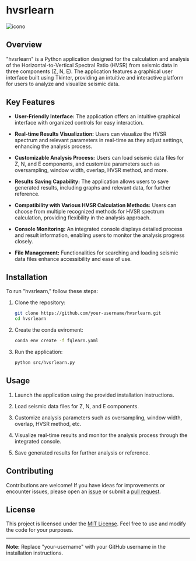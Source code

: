 # hvsrlearn
![icono](https://github.com/JoseMariaGarciaMarquez/hvsrlearn/assets/30852961/4e47c871-a680-43f7-88ba-3e3525a29638)


## Overview

"hvsrlearn" is a Python application designed for the calculation and analysis of the Horizontal-to-Vertical Spectral Ratio (HVSR) from seismic data in three components (Z, N, E). The application features a graphical user interface built using Tkinter, providing an intuitive and interactive platform for users to analyze and visualize seismic data.

## Key Features

- **User-Friendly Interface:** The application offers an intuitive graphical interface with organized controls for easy interaction.

- **Real-time Results Visualization:** Users can visualize the HVSR spectrum and relevant parameters in real-time as they adjust settings, enhancing the analysis process.

- **Customizable Analysis Process:** Users can load seismic data files for Z, N, and E components, and customize parameters such as oversampling, window width, overlap, HVSR method, and more.

- **Results Saving Capability:** The application allows users to save generated results, including graphs and relevant data, for further reference.

- **Compatibility with Various HVSR Calculation Methods:** Users can choose from multiple recognized methods for HVSR spectrum calculation, providing flexibility in the analysis approach.

- **Console Monitoring:** An integrated console displays detailed process and result information, enabling users to monitor the analysis progress closely.

- **File Management:** Functionalities for searching and loading seismic data files enhance accessibility and ease of use.

## Installation

To run "hvsrlearn," follow these steps:

1. Clone the repository:

    ```bash
    git clone https://github.com/your-username/hvsrlearn.git
    cd hvsrlearn
    ```

2. Create the conda eviroment:

    ```bash
    conda env create -f fqlearn.yaml
    ```

3. Run the application:

    ```bash
    python src/hvsrlearn.py
    ```

## Usage

1. Launch the application using the provided installation instructions.

2. Load seismic data files for Z, N, and E components.

3. Customize analysis parameters such as oversampling, window width, overlap, HVSR method, etc.

4. Visualize real-time results and monitor the analysis process through the integrated console.

5. Save generated results for further analysis or reference.

## Contributing

Contributions are welcome! If you have ideas for improvements or encounter issues, please open an [issue](https://github.com/your-username/hvsrlearn/issues) or submit a [pull request](https://github.com/your-username/hvsrlearn/pulls).

## License

This project is licensed under the [MIT License](LICENSE). Feel free to use and modify the code for your purposes.

---

**Note:** Replace "your-username" with your GitHub username in the installation instructions.

